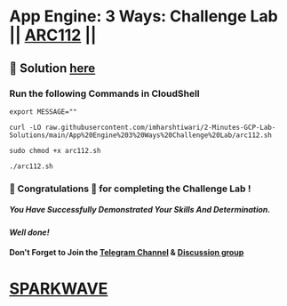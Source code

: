 # App Engine: 3 Ways: Challenge Lab || [ARC112](https://www.cloudskillsboost.google/focuses/63241?parent=catalog) ||

## 🔑 Solution [here](https://youtu.be/8uuHn1M2AoA)

### Run the following Commands in CloudShell

```
export MESSAGE=""
```

```
curl -LO raw.githubusercontent.com/imharshtiwari/2-Minutes-GCP-Lab-Solutions/main/App%20Engine%203%20Ways%20Challenge%20Lab/arc112.sh

sudo chmod +x arc112.sh

./arc112.sh
```

### 🐼 Congratulations 🎉 for completing the Challenge Lab !

##### *You Have Successfully Demonstrated Your Skills And Determination.*

#### *Well done!*

#### Don't Forget to Join the [Telegram Channel](https://t.me/sparkwave.01) & [Discussion group](https://t.me/sparkwave.01chats)

# [SPARKWAVE](https://www.youtube.com/@sparkwave.01)
